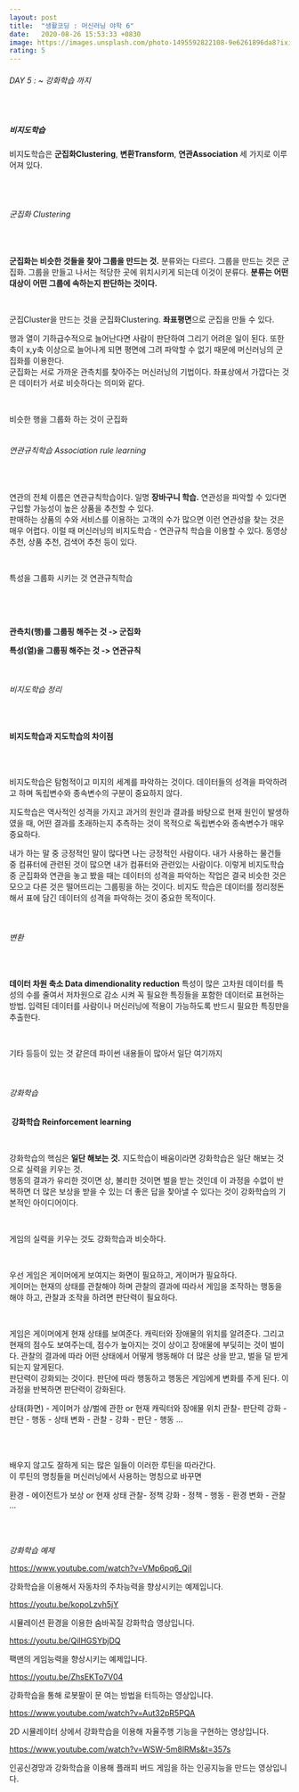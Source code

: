 ```yaml
---
layout: post
title:  "생활코딩 : 머신러닝 야학 6"
date:   2020-08-26 15:53:33 +0830
image: https://images.unsplash.com/photo-1495592822108-9e6261896da8?ixid=MnwxMjA3fDB8MHxzZWFyY2h8M3x8bWFjaGluZSUyMGxlYXJuaW5nfGVufDB8fDB8fA%3D%3D&ixlib=rb-1.2.1&auto=format&fit=crop&w=500&q=60
rating: 5
---
```


###### DAY 5 : ~ 강화학습 까지

​

##### 비지도학습


비지도학습은 **군집화Clustering**, **변환Transform**, **연관Association** 세 가지로 이루어져 있다.   


<br>​

###### 군집화 Clustering

<br>

**군집화는 비슷한 것들을 찾아 그룹을 만드는 것.** 분류와는 다르다. 그룹을 만드는 것은 군집화. 그룹을 만들고 나서는 적당한 곳에 위치시키게 되는데 이것이 분류다. **분류는 어떤 대상이 어떤 그룹에 속하는지 판단하는 것이다.**  

​<br>

군집Cluster을 만드는 것을 군집화Clustering. **좌표평면**으로 군집을 만들 수 있다.  


행과 열이 기하급수적으로 늘어난다면 사람이 판단하여 그리기 어려운 일이 된다. 또한 축이 x,y축 이상으로 늘어나게 되면 평면에 그려 파악할 수 없기 때문에 머신러닝의 군집화를 이용한다.  
군집화는 서로 가까운 관측치를 찾아주는 머신러닝의 기법이다. 좌표상에서 가깝다는 것은 데이터가 서로 비슷하다는 의미와 같다.  

​

비슷한 행을 그룹화 하는 것이 군집화  
<br>


###### 연관규칙학습 Association rule learning


​

연관의 전체 이름은 연관규칙학습이다. 일명 **장바구니 학습.** 연관성을 파악할 수 있다면 구입할 가능성이 높은 상품을 추천할 수 있다.  
판매하는 상품의 수와 서비스를 이용하는 고객의 수가 많으면 이런 연관성을 찾는 것은 매우 어렵다. 이럴 때 머신러닝의 비지도학습 - 연관규칙 학습을 이용할 수 있다. 동영상 추천, 상품 추천, 검색어 추천 등이 있다.  

<br>

특성을 그룹화 시키는 것 연관규칙학습   

​

​

**관측치(행)를 그룹핑 해주는 것 -> 군집화**<br>

**특성(열)을 그룹핑 해주는 것 -> 연관규칙**
<br>


<br>

###### 비지도학습 정리

​

**비지도학습과 지도학습의 차이점**

<br>
​

비지도학습은 탐험적이고 미지의 세계를 파악하는 것이다. 데이터들의 성격을 파악하려고 하며 독립변수와 종속변수의 구분이 중요하지 않다.     

지도학습은 역사적인 성격을 가지고 과거의 원인과 결과를 바탕으로 현재 원인이 발생하였을 때, 어떤 결과를 초래하는지 추측하는 것이 목적으로 독립변수와 종속변수가 매우 중요하다.   


내가 하는 말 중 긍정적인 말이 많다면 나는 긍정적인 사람이다. 내가 사용하는 물건들 중 컴퓨터에 관련된 것이 많으면 내가 컴퓨터와 관련있는 사람이다. 이렇게 비지도학습 중 군집화와 연관을 놓고 봤을 때는 데이터의 성격을 파악하는 작업은 결국 비슷한 것은 모으고 다른 것은 떨어뜨리는 그룹핑을 하는 것이다. 비지도 학습은 데이터를 정리정돈 해서 표에 담긴 데이터의 성격을 파악하는 것이 중요한 목적이다.    

​<br>

###### 변환

​

**데이터 차원 축소 Data dimendionality reduction** 특성이 많은 고차원 데이터를 특성의 수를 줄여서 저차원으로 감소 시켜 꼭 필요한 특징들을 포함한 데이터로 표현하는 방법. 입력된 데이터를 사람이나 머신러닝에 적용이 가능하도록 반드시 필요한 특징만을 추출한다.    

​

기타 등등이 있는 것 같은데 파이썬 내용들이 많아서 일단 여기까지   

<br>


###### 강화학습

​
**강화학습 Reinforcement learning**


​

강화학습의 핵심은 **일단 해보는 것.** 지도학습이 배움이라면 강화학습은 일단 해보는 것으로 실력을 키우는 것.  
행동의 결과가 유리한 것이면 상, 불리한 것이면 벌을 받는 것인데 이 과정을 수없이 반복하면 더 많은 보상을 받을 수 있는 더 좋은 답을 찾아낼 수 있다는 것이 강화학습의 기본적인 아이디어이다.   

​

게임의 실력을 키우는 것도 강화학습과 비슷하다.   

​

우선 게임은 게이머에게 보여지는 화면이 필요하고, 게이머가 필요하다.  
게이머는 현재의 상태를 관찰해야 하며 관찰의 결과에 따라서 게임을 조작하는 행동을 해야 하고, 관찰과 조작을 하려면 판단력이 필요하다. 

​

게임은 게이머에게 현재 상태를 보여준다. 캐릭터와 장애물의 위치를 알려준다. 그리고 현재의 점수도 보여주는데, 점수가 높아지는 것이 상이고 장애물에 부딪히는 것이 벌이다. 관찰의 결과에 따라 어떤 상태에서 어떻게 행동해야 더 많은 상을 받고, 벌을 덜 받게 되는지 알게된다.   
판단력이 강화되는 것이다. 판단에 따라 행동하고 행동은 게임에게 변화를 주게 된다. 이 과정을 반복하면 판단력이 강화된다.

상태(화면) - 게이머가 상/벌에 관한 or 현재 캐릭터와 장애물 위치 관찰- 판단력 강화 - 판단 - 행동 - 상태 변화 - 관찰 - 강화 - 판단 - 행동 … 

<br>
​

배우지 않고도 잘하게 되는 많은 일들이 이러한 루틴을 따라간다.  
이 루틴의 명칭들을 머신러닝에서 사용하는 명칭으로 바꾸면    


환경 - 에이전트가 보상 or 현재 상태 관찰- 정책 강화 - 정책 - 행동 - 환경 변화 - 관찰 …

<br>
​

*강화학습 예제*



https://www.youtube.com/watch?v=VMp6pq6_QjI  

강화학습을 이용해서 자동차의 주차능력을 향상시키는 예제입니다.   

https://youtu.be/kopoLzvh5jY  

시뮬레이션 환경을 이용한 숨바꼭질 강화학습 영상입니다.  

https://youtu.be/QilHGSYbjDQ   

팩맨의 게임능력을 향상시키는 예제입니다.  

https://youtu.be/ZhsEKTo7V04  

강화학습을 통해 로봇팔이 문 여는 방법을 터득하는 영상입니다.  

https://www.youtube.com/watch?v=Aut32pR5PQA  

2D 시뮬레이터 상에서 강화학습을 이용해 자율주행 기능을 구현하는 영상입니다.  

https://www.youtube.com/watch?v=WSW-5m8lRMs&t=357s  

인공신경망과 강화학습을 이용해 플래피 버드 게임을 하는 인공지능을 만드는 영상입니다.  

 

​

​

​

​